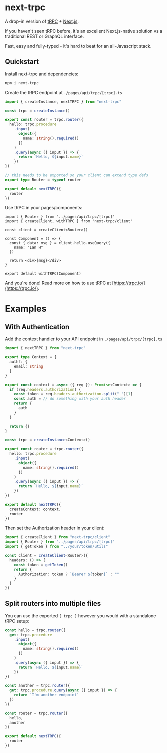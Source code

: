 # next-trpc

A drop-in version of [tRPC](https://github.com/trpc/trpc) + [Next.js](https://github.com/vercel/next.js).

If you haven't seen tRPC before, it's an excellent Next.js-native solution vs a traditional REST or GraphQL interface.

Fast, easy and fully-typed - it's hard to beat for an all-Javascript stack.

## Quickstart

Install next-trpc and dependencies:

```sh
npm i next-trpc
```

Create the tRPC endpoint at `./pages/api/trpc/[trpc].ts`

```ts
import { createInstance, nextTRPC } from "next-trpc"

const trpc = createInstance()

export const router = trpc.router({
  hello: trpc.procedure
    .input(
      object({
        name: string().required()
      })
    )
    .query(async ({ input }) => {
      return `Hello, ${input.name}`
    })
})

// this needs to be exported so your client can extend type defs
export type Router = typeof router

export default nextTRPC({
  router
})
```

Use tRPC in your pages/components:

```tsx
import { Router } from "../pages/api/trpc/[trpc]"
import { createClient, withTRPC } from "next-trpc/client"

const client = createClient<Router>()

const Component = () => {
  const { data: msg } = client.hello.useQuery({
    name: "Ian H"
  })

  return <div>{msg}</div>
}

export default withTRPC(Component)
```

And you're done! Read more on how to use tRPC at [https://trpc.io/](https://trpc.io/).

# Examples

## With Authentication

Add the context handler to your API endpoint in `./pages/api/trpc/[trpc].ts`

```ts
import { nextTRPC } from "next-trpc"

export type Context = {
  auth?: {
    email: string
  }
}

export const context = async ({ req }): Promise<Context> => {
  if (req.headers.authorization) {
    const token = req.headers.authorization.split(" ")[1]
    const auth = // do something with your auth header
    return {
      auth
    }
  }

  return {}
}

const trpc = createInstance<Context>()

export const router = trpc.router({
  hello: trpc.procedure
    .input(
      object({
        name: string().required()
      })
    )
    .query(async ({ input }) => {
      return `Hello, ${input.name}`
    })
})

export default nextTRPC({
  createContext: context,
  router
})
```

Then set the Authorization header in your client:

```ts
import { createClient } from "next-trpc/client"
import { Router } from "../pages/api/trpc/[trpc]"
import { getToken } from "../your/token/utils"

const client = createClient<Router>({
  headers: () => {
    const token = getToken()
    return {
      Authorization: token ? `Bearer ${token}` : ""
    }
  }
})
```

## Split routers into multiple files

You can use the exported `{ trpc }` however you would with a standalone tRPC setup:

```ts
const hello = trpc.router({
  get: trpc.procedure
    .input(
      object({
        name: string().required()
      })
    )
    .query(async ({ input }) => {
      return `Hello, ${input.name}`
    })
})

const another = trpc.router({
  get: trpc.procedure.query(async ({ input }) => {
    return `I'm another endpoint`
  })
})

const router = trpc.router({
  hello,
  another
})

export default nextTRPC({
  router
})
```
